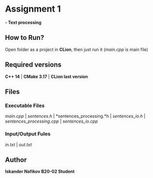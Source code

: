 # Assignment 1

**- Text processing**

## How to Run?

Open folder as a project in **CLion**, then just run it (*main.cpp* is main file)

## Required versions

**C++ 14** | **CMake 3.17** | **CLion last version**

## Files
### Executable Files

*main.cpp* | *sentences.h* | *sentences_processing.*h | *sentences_io.h* | *sentences_processing.cpp* | *sentences_io.cpp*

### Input/Output Fules

*in.txt* | *out.txt*

## Author

**Iskander Nafikov B20-02 Student**